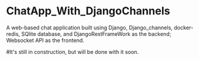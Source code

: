 # ChatApp_With_DjangoChannels
A web-based chat application built using Django, Django_channels, docker-redis, SQlite database, and DjangoRestFrameWork as the backend; Websocket API as the frontend.

#It's still in construction, but will be done with it soon.
